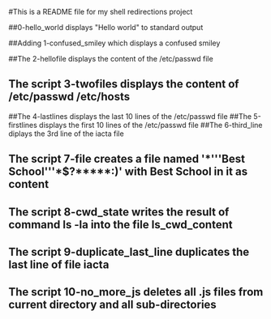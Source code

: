 #This is a README file for my shell redirections project

##0-hello_world displays "Hello world" to standard output

##Adding 1-confused_smiley which displays a confused smiley

##The 2-hellofile displays the content of the /etc/passwd file
## The script 3-twofiles displays the content of /etc/passwd /etc/hosts
##The 4-lastlines displays the last 10 lines of the /etc/passwd file
##The 5-firstlines displays the first 10 lines of the /etc/passwd file
##The 6-third_line diplays the 3rd line of the iacta file
## The script 7-file creates a file named '\*\'\''Best School\'\''\*$\?\*\*\*\*\*:)' with Best School in it as content
## The script 8-cwd_state writes the result of command ls -la into the file ls_cwd_content
## The script 9-duplicate_last_line duplicates the last line of file iacta
## The script 10-no_more_js deletes all .js files from current directory and all sub-directories
